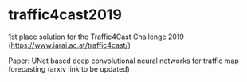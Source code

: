 # traffic4cast2019

1st place solution for the Traffic4Cast Challenge 2019 (https://www.iarai.ac.at/traffic4cast/)

Paper: UNet based deep convolutional neural networks for traffic map forecasting (arxiv link to be updated)


